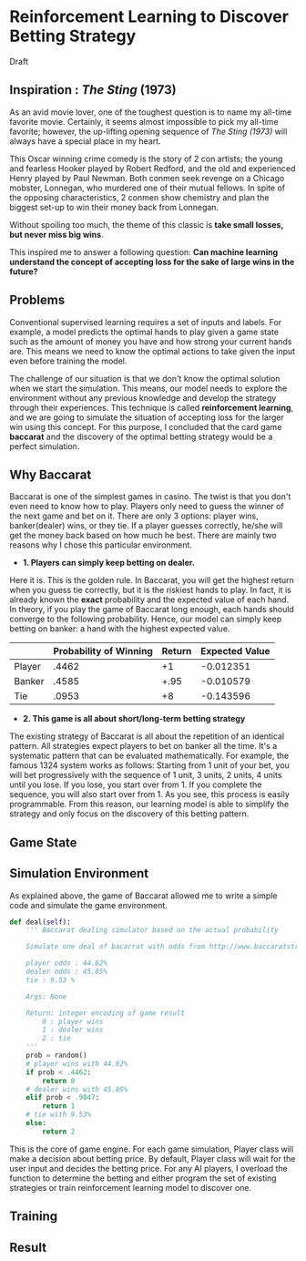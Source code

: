# Reinforcement Learning to Discover Betting Strategy

Draft
## Inspiration : *The Sting* (1973)

As an avid movie lover, one of the toughest question is to name my all-time favorite movie. Certainly, it seems almost impossible to pick my all-time favorite; however, the up-lifting opening sequence of *The Sting (1973)* will always have a special place in my heart.

This Oscar winning crime comedy is the story of 2 con artists; the young and fearless Hooker played by Robert Redford, and the old and experienced Henry played by Paul Newman. Both conmen seek revenge on a Chicago mobster, Lonnegan, who murdered one of their mutual fellows. In spite of the opposing characteristics, 2 conmen show chemistry and plan the biggest set-up to win their money back from Lonnegan.

Without spoiling too much, the theme of this classic is **take small losses, but never miss big wins**.

This inspired me to answer a following question:
**Can machine learning understand the concept of accepting loss for the sake of large wins in the future?**

## Problems

Conventional supervised learning requires a set of inputs and labels. For example, a model predicts the optimal hands to play given a game state such as the amount of money you have and how strong your current hands are. This means we need to know the optimal actions to take given the input even before training the model.

The challenge of our situation is that we don't know the optimal solution when we start the simulation. This means, our model needs to explore the environment without any previous knowledge and develop the strategy through their experiences. This technique is called **reinforcement learning**, and we are going to simulate the situation of accepting loss for the larger win using this concept.
For this purpose, I concluded that the card game **baccarat** and the discovery of the optimal betting strategy would be a perfect simulation.

## Why Baccarat

Baccarat is one of the simplest games in casino. The twist is that you don't even need to know how to play. Players only need to guess the winner of the next game and bet on it. There are only 3 options: player wins, banker(dealer) wins, or they tie. If a player guesses correctly, he/she will get the money back based on how much he best. There are mainly two reasons why I chose this particular environment.

* **1. Players can simply keep betting on dealer.**

Here it is. This is the golden rule. In Baccarat, you will get the highest return when you guess tie correctly, but it is the riskiest hands to play. In fact, it is already known the **exact** probability and the expected value of each hand. In theory, if you play the game of Baccarat long enough, each hands should converge to the following probability. Hence, our model can simply keep betting on banker: a hand with the highest expected value.


  |        | Probability of Winning |  Return | Expected Value  |
  |--------|------------------------|---------|-----------------|
  | Player |          .4462         |  +1     |   -0.012351     |
  | Banker |          .4585         |  +.95   |   -0.010579     |
  | Tie    |          .0953         |  +8     |   -0.143596     |


* **2. This game is all about short/long-term betting strategy**

The existing strategy of Baccarat is all about the repetition of an identical pattern. All strategies expect players to bet on banker all the time. It's a systematic pattern that can be evaluated mathematically. For example, the famous 1324 system works as follows: Starting from 1 unit of your bet, you will bet progressively with the sequence of 1 unit, 3 units, 2 units, 4 units until you lose. If you lose, you start over from 1. If you complete the sequence, you will also start over from 1. As you see, this process is easily programmable. From this reason, our learning model is able to simplify the strategy and only focus on the discovery of this betting pattern.   


## Game State

## Simulation Environment

As explained above, the game of Baccarat allowed me to write a simple code and simulate the game environment. 
```Python
def deal(self):
    ''' Baccarat dealing simulator based on the actual probability

    Simulate one deal of bacarrat with odds from http://www.baccaratstrategies.net/Baccarat-Probabilities.html

    player odds : 44.62%
    dealer odds : 45.85%
    tie : 9.53 %

    Args: None

    Return: integer encoding of game result
        0 : player wins
        1 : dealer wins
        2 : tie
    '''
    prob = random()
    # player wins with 44.62%
    if prob < .4462:
        return 0
    # dealer wins with 45.85%
    elif prob < .9047:
        return 1
    # tie with 9.53%
    else:
        return 2
```
This is the core of game engine. For each game simulation, Player class will make a decision about betting price. By default, Player class will wait for the user input and decides the betting price. For any AI players, I overload the function to determine the betting and either program the set of existing strategies or train reinforcement learning model to discover one.

## Training

## Result
